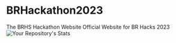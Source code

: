 # BRHackathon2023
The BRHS Hackathon Website
Official Website for BR Hacks 2023
![Your Repository's Stats](https://github-readme-stats.vercel.app/api?username=ethanw2457&show_icons=true)
